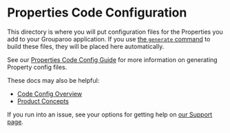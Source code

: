 # Properties Code Configuration

This directory is where you will put configuration files for the Properties you add to your Grouparoo application. If you use [the `generate` command](https://www.grouparoo.com/docs/cli/config#generate) to build these files, they will be placed here automatically.

See our [Properties Code Config Guide](https://www.grouparoo.com/docs/config/properties/community) for more information on generating Property config files.

These docs may also be helpful:

- [Code Config Overview](https://www.grouparoo.com/docs/config/code-config)
- [Product Concepts](https://www.grouparoo.com/docs/getting-started/product-concepts)

If you run into an issue, see your options for getting help on [our Support page](https://www.grouparoo.com/docs/support).
